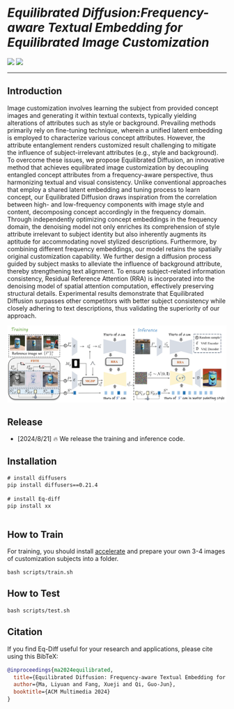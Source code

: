 # ___***Equilibrated Diffusion:Frequency-aware Textual Embedding for Equilibrated Image Customization***___

<a href='https://maple-aigc.github.io/EqDiff/'><img src='https://img.shields.io/badge/Project-Page-green'></a> 
<a href='https://arxiv.org/abs/2308.06721'><img src='https://img.shields.io/badge/Technique-Report-red'></a> 


---
## Introduction

Image customization involves learning the subject from provided concept images and generating it within textual contexts, typically yielding alterations of attributes such as style or background. 
Prevailing methods primarily rely on fine-tuning technique, wherein a unified latent embedding is employed to characterize various concept attributes. 
However, the attribute entanglement renders customized result challenging to mitigate the influence of subject-irrelevant attributes (e.g., style and background).
To overcome these issues, we propose Equilibrated Diffusion, an innovative method that achieves equilibrated image customization by decoupling entangled concept attributes from a frequency-aware perspective, thus harmonizing textual and visual consistency.
Unlike conventional approaches that employ a shared latent embedding and tuning process to learn concept, our Equilibrated Diffusion draws inspiration from the correlation between high- and low-frequency components with image style and content, decomposing concept accordingly in the frequency domain. 
Through independently optimizing concept embeddings in the frequency domain, the denoising model not only enriches its comprehension of style attribute irrelevant to subject identity but also inherently augments its aptitude for accommodating novel stylized descriptions.
Furthermore, by combining different frequency embeddings, our model retains the spatially original customization capability. 
We further design a diffusion process guided by subject masks to alleviate the influence of background attribute, thereby strengthening text alignment.
To ensure subject-related information consistency, Residual Reference Attention (RRA) is incorporated into the denoising model of spatial attention computation, effectively preserving structural details. 
Experimental results demonstrate that Equilibrated Diffusion surpasses other competitors with better subject consistency while closely adhering to text descriptions, thus validating the superiority of our approach.


![arch](assets/figs/framework_white.png)

## Release
- [2024/8/21] 🔥 We release the training and inference code.


## Installation

```
# install diffusers
pip install diffusers==0.21.4

# install Eq-diff
pip install xx


```

## How to Train
For training, you should install [accelerate](https://github.com/huggingface/accelerate) and prepare your own 3-4 images of customization subjects into a folder.

```
bash scripts/train.sh
```

## How to Test
```
bash scripts/test.sh
```

## Citation
If you find Eq-Diff useful for your research and applications, please cite using this BibTeX:
```bibtex
@inproceedings{ma2024equilibrated,
  title={Equilibrated Diffusion: Frequency-aware Textual Embedding for Equilibrated Image Customization},
  author={Ma, Liyuan and Fang, Xueji and Qi, Guo-Jun},
  booktitle={ACM Multimedia 2024}
}
```
